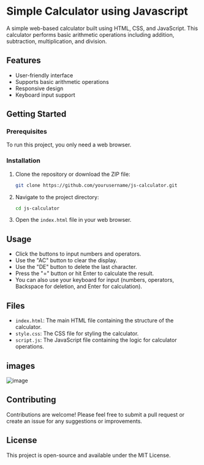 # Simple Calculator using Javascript

A simple web-based calculator built using HTML, CSS, and JavaScript. This calculator performs basic arithmetic operations including addition, subtraction, multiplication, and division.

## Features

- User-friendly interface
- Supports basic arithmetic operations
- Responsive design
- Keyboard input support

## Getting Started

### Prerequisites

To run this project, you only need a web browser.

### Installation

1. Clone the repository or download the ZIP file:

   ```bash
   git clone https://github.com/yourusername/js-calculator.git
   ```

2. Navigate to the project directory:

   ```bash
   cd js-calculator
   ```

3. Open the `index.html` file in your web browser.

## Usage

- Click the buttons to input numbers and operators.
- Use the "AC" button to clear the display.
- Use the "DE" button to delete the last character.
- Press the "=" button or hit Enter to calculate the result.
- You can also use your keyboard for input (numbers, operators, Backspace for deletion, and Enter for calculation).

## Files

- `index.html`: The main HTML file containing the structure of the calculator.
- `style.css`: The CSS file for styling the calculator.
- `script.js`: The JavaScript file containing the logic for calculator operations.

## images

![image](https://github.com/user-attachments/assets/733b1098-9b58-4468-a15e-b7909e94a307)


## Contributing

Contributions are welcome! Please feel free to submit a pull request or create an issue for any suggestions or improvements.

## License

This project is open-source and available under the MIT License.
